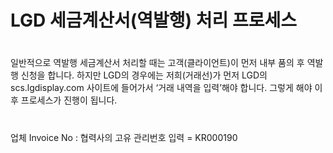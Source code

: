 # LGD 세금계산서(역발행) 처리 프로세스


#
일반적으로 역발행 세금계산서 처리할 때는 고객(클라이언트)이 먼저 내부 품의 후 역발행 신청을 합니다.
하지만 LGD의 경우에는 저희(거래선)가 먼저 LGD의 scs.lgdisplay.com 사이트에 들어가서 ‘거래 내역을 입력’해야 합니다. 그렇게 해야 이후 프로세스가 진행이 됩니다.

#
업체 Invoice No : 협력사의 고유 관리번호 입력 = KR000190